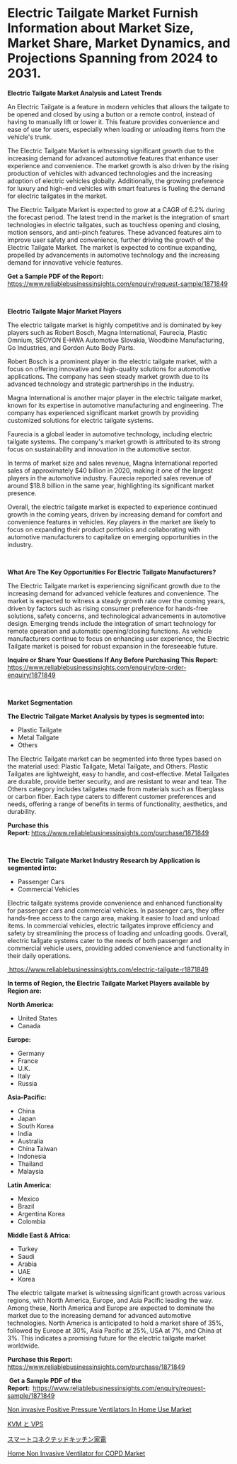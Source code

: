 <p><h1>Electric Tailgate Market Furnish Information about Market Size, Market Share, Market Dynamics, and Projections Spanning from 2024 to 2031.</h1></p><p><strong>Electric Tailgate Market Analysis and Latest Trends</strong></p>
<p><p>An Electric Tailgate is a feature in modern vehicles that allows the tailgate to be opened and closed by using a button or a remote control, instead of having to manually lift or lower it. This feature provides convenience and ease of use for users, especially when loading or unloading items from the vehicle's trunk.</p><p>The Electric Tailgate Market is witnessing significant growth due to the increasing demand for advanced automotive features that enhance user experience and convenience. The market growth is also driven by the rising production of vehicles with advanced technologies and the increasing adoption of electric vehicles globally. Additionally, the growing preference for luxury and high-end vehicles with smart features is fueling the demand for electric tailgates in the market.</p><p>The Electric Tailgate Market is expected to grow at a CAGR of 6.2% during the forecast period. The latest trend in the market is the integration of smart technologies in electric tailgates, such as touchless opening and closing, motion sensors, and anti-pinch features. These advanced features aim to improve user safety and convenience, further driving the growth of the Electric Tailgate Market. The market is expected to continue expanding, propelled by advancements in automotive technology and the increasing demand for innovative vehicle features.</p></p>
<p><strong>Get a Sample PDF of the Report:&nbsp;</strong> <a href="https://www.reliablebusinessinsights.com/enquiry/request-sample/1871849">https://www.reliablebusinessinsights.com/enquiry/request-sample/1871849</a></p>
<p>&nbsp;</p>
<p><strong>Electric Tailgate Major Market Players</strong></p>
<p><p>The electric tailgate market is highly competitive and is dominated by key players such as Robert Bosch, Magna International, Faurecia, Plastic Omnium, SEOYON E-HWA Automotive Slovakia, Woodbine Manufacturing, Go Industries, and Gordon Auto Body Parts.</p><p>Robert Bosch is a prominent player in the electric tailgate market, with a focus on offering innovative and high-quality solutions for automotive applications. The company has seen steady market growth due to its advanced technology and strategic partnerships in the industry.</p><p>Magna International is another major player in the electric tailgate market, known for its expertise in automotive manufacturing and engineering. The company has experienced significant market growth by providing customized solutions for electric tailgate systems.</p><p>Faurecia is a global leader in automotive technology, including electric tailgate systems. The company's market growth is attributed to its strong focus on sustainability and innovation in the automotive sector.</p><p>In terms of market size and sales revenue, Magna International reported sales of approximately $40 billion in 2020, making it one of the largest players in the automotive industry. Faurecia reported sales revenue of around $18.8 billion in the same year, highlighting its significant market presence.</p><p>Overall, the electric tailgate market is expected to experience continued growth in the coming years, driven by increasing demand for comfort and convenience features in vehicles. Key players in the market are likely to focus on expanding their product portfolios and collaborating with automotive manufacturers to capitalize on emerging opportunities in the industry.</p></p>
<p>&nbsp;</p>
<p><strong>What Are The Key Opportunities For Electric Tailgate Manufacturers?</strong></p>
<p><p>The Electric Tailgate market is experiencing significant growth due to the increasing demand for advanced vehicle features and convenience. The market is expected to witness a steady growth rate over the coming years, driven by factors such as rising consumer preference for hands-free solutions, safety concerns, and technological advancements in automotive design. Emerging trends include the integration of smart technology for remote operation and automatic opening/closing functions. As vehicle manufacturers continue to focus on enhancing user experience, the Electric Tailgate market is poised for robust expansion in the foreseeable future.</p></p>
<p><strong>Inquire or Share Your Questions If Any Before Purchasing This Report:</strong> <a href="https://www.reliablebusinessinsights.com/enquiry/pre-order-enquiry/1871849">https://www.reliablebusinessinsights.com/enquiry/pre-order-enquiry/1871849</a></p>
<p>&nbsp;</p>
<p><strong>Market Segmentation</strong></p>
<p><strong>The Electric Tailgate Market Analysis by types is segmented into:</strong></p>
<p><ul><li>Plastic Tailgate</li><li>Metal Tailgate</li><li>Others</li></ul></p>
<p><p>The Electric Tailgate market can be segmented into three types based on the material used: Plastic Tailgate, Metal Tailgate, and Others. Plastic Tailgates are lightweight, easy to handle, and cost-effective. Metal Tailgates are durable, provide better security, and are resistant to wear and tear. The Others category includes tailgates made from materials such as fiberglass or carbon fiber. Each type caters to different customer preferences and needs, offering a range of benefits in terms of functionality, aesthetics, and durability.</p></p>
<p><strong>Purchase this Report:&nbsp;</strong><a href="https://www.reliablebusinessinsights.com/purchase/1871849">https://www.reliablebusinessinsights.com/purchase/1871849</a></p>
<p>&nbsp;</p>
<p><strong>The Electric Tailgate Market Industry Research by Application is segmented into:</strong></p>
<p><ul><li>Passenger Cars</li><li>Commercial Vehicles</li></ul></p>
<p><p>Electric tailgate systems provide convenience and enhanced functionality for passenger cars and commercial vehicles. In passenger cars, they offer hands-free access to the cargo area, making it easier to load and unload items. In commercial vehicles, electric tailgates improve efficiency and safety by streamlining the process of loading and unloading goods. Overall, electric tailgate systems cater to the needs of both passenger and commercial vehicle users, providing added convenience and functionality in their daily operations.</p></p>
<p><a href="https://www.reliablebusinessinsights.com/electric-tailgate-r1871849">&nbsp;https://www.reliablebusinessinsights.com/electric-tailgate-r1871849</a></p>
<p><strong>In terms of Region, the Electric Tailgate Market Players available by Region are:</strong></p>
<p>
    <p> <strong> North America: </strong>
        <ul>
            <li>United States</li>
            <li>Canada</li>
        </ul>
        </p> 
    <p> <strong> Europe: </strong>
        <ul>
            <li>Germany</li>
            <li>France</li>
            <li>U.K.</li>
            <li>Italy</li>
            <li>Russia</li>
        </ul>
        </p> 
    <p> <strong> Asia-Pacific: </strong>
        <ul>
            <li>China</li>
            <li>Japan</li>
            <li>South Korea</li>
            <li>India</li>
            <li>Australia</li>
            <li>China Taiwan</li>
            <li>Indonesia</li>
            <li>Thailand</li>
            <li>Malaysia</li>
        </ul>
        </p> 
    <p> <strong> Latin America: </strong>
        <ul>
            <li>Mexico</li>
            <li>Brazil</li>
            <li>Argentina Korea</li>
            <li>Colombia</li>
        </ul>
        </p> 
    <p> <strong> Middle East & Africa: </strong>
        <ul>
            <li>Turkey</li>
            <li>Saudi</li>
            <li>Arabia</li>
            <li>UAE</li>
            <li>Korea</li>
        </ul>
    </p>
    </p>
<p><p>The electric tailgate market is witnessing significant growth across various regions, with North America, Europe, and Asia Pacific leading the way. Among these, North America and Europe are expected to dominate the market due to the increasing demand for advanced automotive technologies. North America is anticipated to hold a market share of 35%, followed by Europe at 30%, Asia Pacific at 25%, USA at 7%, and China at 3%. This indicates a promising future for the electric tailgate market worldwide.</p></p>
<p><strong>Purchase this Report: </strong><a href="https://www.reliablebusinessinsights.com/purchase/1871849">https://www.reliablebusinessinsights.com/purchase/1871849</a></p>
<p>&nbsp;<strong>Get a Sample PDF of the Report:&nbsp;&nbsp;</strong><a href="https://www.reliablebusinessinsights.com/enquiry/request-sample/1871849">https://www.reliablebusinessinsights.com/enquiry/request-sample/1871849</a></p>
<p><strong></strong></p>
<p><p><a href="https://github.com/qdaxyrhp12/Market-Research-Report-List-1/blob/main/non-invasive-positive-pressure-ventilators-in-home-use-market.md">Non invasive Positive Pressure Ventilators In Home Use Market</a></p><p><a href="https://github.com/alyle7648/Market-Research-Report-List-1/blob/main/8121873120506.md">KVM と VPS</a></p><p><a href="https://github.com/leigh4852023/Market-Research-Report-List-1/blob/main/3486048120507.md">スマートコネクテッドキッチン家電</a></p><p><a href="https://github.com/anwarsahrul281/Market-Research-Report-List-1/blob/main/home-non-invasive-ventilator-for-copd-market.md">Home Non Invasive Ventilator for COPD Market</a></p></p>